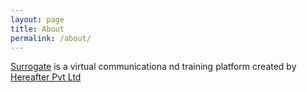 ```yaml
---
layout: page
title: About
permalink: /about/
---
```


[Surrogate](https://entersurrogate.com) is a virtual communicationa nd training platform created by [Hereafter Pvt Ltd](hereafterstudios.com/)

